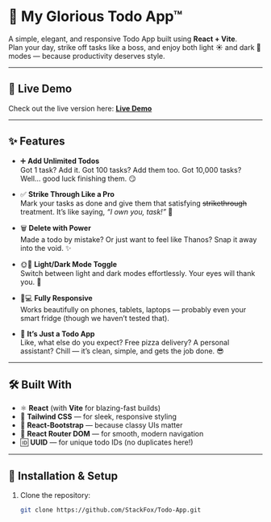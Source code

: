 # 📝 My Glorious Todo App™

A simple, elegant, and responsive Todo App built using **React + Vite**.  
Plan your day, strike off tasks like a boss, and enjoy both light ☀️ and dark 🌙 modes — because productivity deserves style.

---

## 🚀 Live Demo
Check out the live version here: [**Live Demo**](https://todo-app-amber-zeta-32.vercel.app/)

---

## ✨ Features

- ➕ **Add Unlimited Todos**  
  Got 1 task? Add it. Got 100 tasks? Add them too. Got 10,000 tasks? Well… good luck finishing them. 😏  

- ✅ **Strike Through Like a Pro**  
  Mark your tasks as done and give them that satisfying ~~strikethrough~~ treatment. It’s like saying, *“I own you, task!”* 💪  

- 🗑️ **Delete with Power**  
  Made a todo by mistake? Or just want to feel like Thanos? Snap it away into the void. ✨  

- 🌞🌚 **Light/Dark Mode Toggle**  
  Switch between light and dark modes effortlessly. Your eyes will thank you. 👀  

- 📱💻 **Fully Responsive**  
  Works beautifully on phones, tablets, laptops — probably even your smart fridge (though we haven’t tested that).  

- 🤷 **It’s Just a Todo App**  
  Like, what else do you expect? Free pizza delivery? A personal assistant? Chill — it’s clean, simple, and gets the job done. 😎  

---

## 🛠️ Built With

- ⚛️ **React** (with **Vite** for blazing-fast builds)
- 🎨 **Tailwind CSS** — for sleek, responsive styling  
- 💅 **React-Bootstrap** — because classy UIs matter  
- 🧭 **React Router DOM** — for smooth, modern navigation  
- 🆔 **UUID** — for unique todo IDs (no duplicates here!)

---

## 🧰 Installation & Setup

1. Clone the repository:
   ```bash
   git clone https://github.com/StackFox/Todo-App.git
